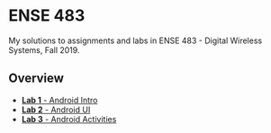 # ENSE 483

My solutions to assignments and labs in ENSE 483 - Digital Wireless Systems,
Fall 2019.

## Overview

- [**Lab 1** - Android Intro](./lab1)
- [**Lab 2** - Android UI](./lab2)
- [**Lab 3** - Android Activities](./lab3)
